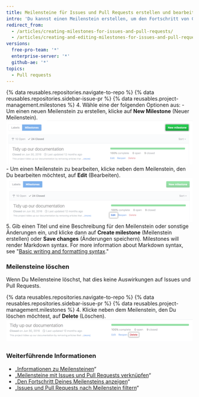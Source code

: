 ```yaml
---
title: Meilensteine für Issues und Pull Requests erstellen und bearbeiten
intro: 'Du kannst einen Meilenstein erstellen, um den Fortschritt von Gruppen von Issues oder Pull Requests in einem Repository zu verfolgen.'
redirect_from:
  - /articles/creating-milestones-for-issues-and-pull-requests/
  - /articles/creating-and-editing-milestones-for-issues-and-pull-requests
versions:
  free-pro-team: '*'
  enterprise-server: '*'
  github-ae: '*'
topics:
  - Pull requests
---
```


{% data reusables.repositories.navigate-to-repo %}
{% data reusables.repositories.sidebar-issue-pr %}
{% data reusables.project-management.milestones %}
4. Wähle eine der folgenden Optionen aus:
    - Um einen neuen Meilenstein zu erstellen, klicke auf **New Milestone** (Neuer Meilenstein). ![Schaltfläche „New milestone“ (Neuer Meilenstein)](/assets/images/help/repository/new-milestone.png)
    - Um einen Meilenstein zu bearbeiten, klicke neben dem Meilenstein, den Du bearbeiten möchtest, auf **Edit** (Bearbeiten). ![Option „Edit“ (Bearbeiten) zum Bearbeiten des Meilensteins](/assets/images/help/repository/edit-milestone.png)
5. Gib einen Titel und eine Beschreibung für den Meilenstein oder sonstige Änderungen ein, und klicke dann auf **Create milestone** (Meilenstein erstellen) oder **Save changes** (Änderungen speichern). Milestones will render Markdown syntax. For more information about Markdown syntax, see "[Basic writing and formatting syntax](/github/writing-on-github/basic-writing-and-formatting-syntax)."

### Meilensteine löschen

Wenn Du Meilensteine löschst, hat dies keine Auswirkungen auf Issues und Pull Requests.

{% data reusables.repositories.navigate-to-repo %}
{% data reusables.repositories.sidebar-issue-pr %}
{% data reusables.project-management.milestones %}
4. Klicke neben dem Meilenstein, den Du löschen möchtest, auf **Delete** (Löschen). ![Option „Delete“ (Löschen) zum Löschen des Meilensteins](/assets/images/help/repository/delete-milestone.png)

### Weiterführende Informationen

- „[Informationen zu Meilensteinen](/articles/about-milestones)“
- „[Meilensteine mit Issues und Pull Requests verknüpfen](/articles/associating-milestones-with-issues-and-pull-requests)“
- „[Den Fortschritt Deines Meilensteins anzeigen](/articles/viewing-your-milestone-s-progress)“
- „[Issues und Pull Requests nach Meilenstein filtern](/articles/filtering-issues-and-pull-requests-by-milestone)“
